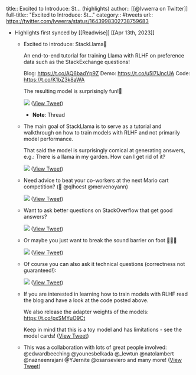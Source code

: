 title:: Excited to Introduce: St... (highlights)
author:: [[@lvwerra on Twitter]]
full-title:: "Excited to Introduce: St..."
category:: #tweets
url:: https://twitter.com/lvwerra/status/1643998302738759683

- Highlights first synced by [[Readwise]] [[Apr 13th, 2023]]
	- Excited to introduce: StackLlama🦙
	  
	  An end-to-end tutorial for training Llama with RLHF on preference data such as the StackExchange questions!
	  
	  Blog: https://t.co/AQ6badYp9Z
	  Demo: https://t.co/u5I7lJncUA
	  Code: https://t.co/K1bZ3k8aWA
	  
	  The resulting model is surprisingly fun!🧵 
	  
	  ![](https://pbs.twimg.com/media/FtCinhoaMAE3r5X.png) ([View Tweet](https://twitter.com/lvwerra/status/1643998302738759683))
		- **Note**: Thread
	- The main goal of StackLlama is to serve as a tutorial and walkthrough on how to train models with RLHF and not primarily model performance.
	  
	  That said the model is surprisingly comical at generating answers, e.g.: There is a llama in my garden. How can I get rid of it? 
	  
	  ![](https://pbs.twimg.com/media/FtCjDPbaAAA9zb-.png) ([View Tweet](https://twitter.com/lvwerra/status/1643998306324959232))
	- Need advice to beat your co-workers at the next Mario cart competition? (👀 @qlhoest @mervenoyann) 
	  
	  ![](https://pbs.twimg.com/media/FtCjxfAakAIdrvR.png) ([View Tweet](https://twitter.com/lvwerra/status/1643998308736593921))
	- Want to ask better questions on StackOverflow that get good answers? 
	  
	  ![](https://pbs.twimg.com/media/FtCj9EUacAABMGj.png) ([View Tweet](https://twitter.com/lvwerra/status/1643998311504855040))
	- Or maybe you just want to break the sound barrier on foot 🏃🏻‍♂️ 
	  
	  ![](https://pbs.twimg.com/media/FtCk5FlakAArOj3.png) ([View Tweet](https://twitter.com/lvwerra/status/1643998313727893505))
	- Of course you can also ask it technical questions (correctness not guaranteed!): 
	  
	  ![](https://pbs.twimg.com/media/FtCna3zXsAEO_hQ.png) ([View Tweet](https://twitter.com/lvwerra/status/1643998316357640192))
	- If you are interested in learning how to train models with RLHF read the blog and have a look at the code posted above.
	  
	  We also release the adapter weights of the models: https://t.co/pxSMYuO9Ct
	  
	  Keep in mind that this is a toy model and has limitations - see the model cards! ([View Tweet](https://twitter.com/lvwerra/status/1643998318161285122))
	- This was a collaboration with lots of great people involved: @edwardbeeching @younesbelkada @_lewtun @natolambert @nazneenrajani @YJernite @osanseviero and many more! ([View Tweet](https://twitter.com/lvwerra/status/1643999415877640192))